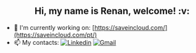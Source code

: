 <h2 align="center">Hi, my name is Renan, welcome! :v:</h2>

- 🔭 I'm currently working on: [https://saveincloud.com/](https://saveincloud.com/pt/)
- 📫 My contacts:
[![Linkedin](https://img.shields.io/badge/LinkedIn-0077B5?style=for-the-badge&logo=linkedin&logoColor=white)](https://www.linkedin.com/in/renan-favero-405754218/)
[![Gmail](https://img.shields.io/badge/Gmail-D14836?style=for-the-badge&logo=gmail&logoColor=white)](https://criarmeulink.com.br/u/1650816912)

